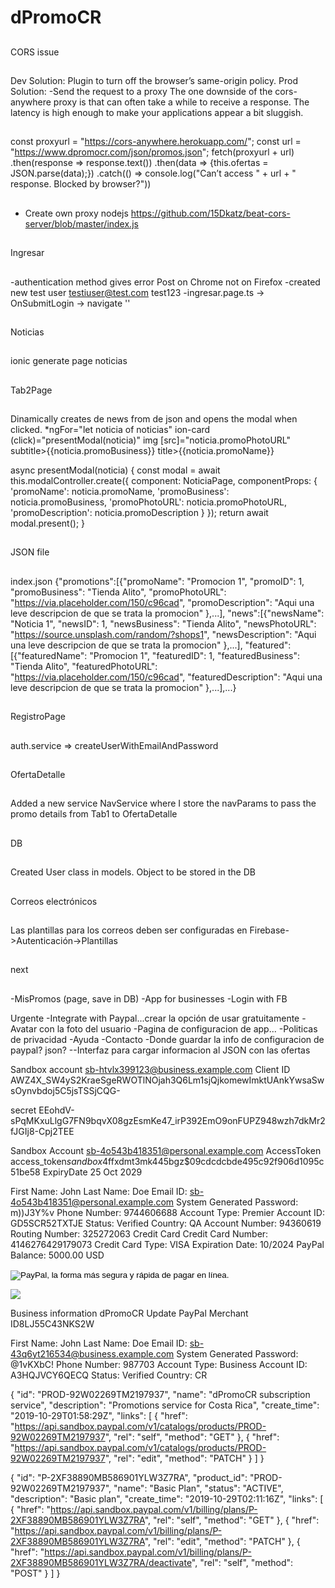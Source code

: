 # dPromoCR



##
CORS issue
##
Dev Solution: Plugin to turn off the browser’s same-origin policy.
Prod Solution:
-Send the request to a proxy
The one downside of the cors-anywhere proxy is that can often take a while to receive a response. The latency is high enough to make your applications appear a bit sluggish.
##
const proxyurl = "https://cors-anywhere.herokuapp.com/";
const url = "https://www.dpromocr.com/json/promos.json";
fetch(proxyurl + url) 
.then(response => response.text())
.then(data => {this.ofertas = JSON.parse(data);})
.catch(() => console.log("Can’t access " + url + " response. Blocked by browser?"))
##
- Create own proxy nodejs
https://github.com/15Dkatz/beat-cors-server/blob/master/index.js

##
Ingresar
##
-authentication method gives error Post on Chrome not on Firefox
-created new test user testiuser@test.com test123
-ingresar.page.ts -> OnSubmitLogin -> navigate ''

##
Noticias
##
ionic generate page noticias

##
Tab2Page
##
Dinamically creates de news from de json and opens the modal when clicked.
*ngFor="let noticia of noticias"
ion-card (click)="presentModal(noticia)"
img [src]="noticia.promoPhotoURL"
subtitle>{{noticia.promoBusiness}}
title>{{noticia.promoName}}

async presentModal(noticia) {
    const modal = await this.modalController.create({
      component: NoticiaPage,
      componentProps: {
        'promoName': noticia.promoName,
        'promoBusiness': noticia.promoBusiness,
        'promoPhotoURL': noticia.promoPhotoURL,
        'promoDescription': noticia.promoDescription
      }
    });
    return await modal.present();
  }

##
JSON file
##
index.json
{"promotions":[{"promoName": "Promocion 1",
                "promoID": 1,
                "promoBusiness": "Tienda Alito",
                "promoPhotoURL": "https://via.placeholder.com/150/c96cad",
                "promoDescription": "Aqui una leve descripcion de que se trata la promocion"
                },...],
"news":[{"newsName": "Noticia 1",
        "newsID": 1,
        "newsBusiness": "Tienda Alito",
        "newsPhotoURL": "https://source.unsplash.com/random/?shops1",
        "newsDescription": "Aqui una leve descripcion de que se trata la promocion"
        },...],
"featured":[{"featuredName": "Promocion 1",
            "featuredID": 1,
            "featuredBusiness": "Tienda Alito",
            "featuredPhotoURL": "https://via.placeholder.com/150/c96cad",
            "featuredDescription": "Aqui una leve descripcion de que se trata la promocion"
            },...],...}


##
RegistroPage
##
auth.service => createUserWithEmailAndPassword

##
OfertaDetalle
##
Added a new service NavService where I store the navParams to pass the promo details from Tab1 to OfertaDetalle

##
DB
##
Created User class in models. Object to be stored in the DB


##
Correos electrónicos
##
Las plantillas para los correos deben ser configuradas en Firebase->Autenticación->Plantillas

##


##
next
##
-MisPromos (page, save in DB)
-App for businesses
-Login with FB


Urgente
-Integrate with Paypal...crear la opción de usar gratuitamente
-Avatar con la foto del usuario
-Pagina de configuracion de app...
-Politicas de privacidad
-Ayuda
-Contacto
-Donde guardar la info de configuracion de paypal? json?
--Interfaz para cargar informacion al JSON con las ofertas


Sandbox account
sb-htvlx399123@business.example.com
Client ID
AWZ4X_SW4yS2KraeSgeRWOTlNOjah3Q6Lm1sjQjkomewImktUAnkYwsaSwsOynvbdoj5C5jsTSSjCQG-

secret
EEohdV-sPqMKxuLlgG7FN9bqvX08gzEsmKe47_irP392EmO9onFUPZ948wzh7dkMr2fJGIj8-Cpj2TEE


Sandbox Account
sb-4o543b418351@personal.example.com
AccessToken
access_token$sandbox$4ffxdmt3mk445bgz$09cdcdcbde495c92f906d1095c51be58
ExpiryDate
25 Oct 2029

First Name:
John
Last Name:
Doe
Email ID:
sb-4o543b418351@personal.example.com
System Generated Password:
m))J3Y%v
Phone Number:
9744606688
Account Type:
Premier
Account ID:
GD5SCR52TXTJE
Status:
Verified
Country:
QA
Account Number:
94360619
Routing Number:
325272063
Credit Card
Credit Card Number:
4146276429179073
Credit Card Type:
VISA
Expiration Date:
10/2024
PayPal
Balance:
5000.00 USD
 

<form action="https://www.paypal.com/cgi-bin/webscr" method="post" target="_top">
<input type="hidden" name="cmd" value="_s-xclick">
<input type="hidden" name="hosted_button_id" value="YYBRU4N4JV5BE">
<input type="image" src="https://www.paypalobjects.com/es_XC/i/btn/btn_subscribeCC_LG.gif" border="0" name="submit" alt="PayPal, la forma más segura y rápida de pagar en línea.">
<img alt="" border="0" src="https://www.paypalobjects.com/en_US/i/scr/pixel.gif" width="1" height="1">
</form>


<A HREF="https://www.paypal.com/cgi-bin/webscr?cmd=_subscr-find&alias=8LJ55C43NKS2W">
<IMG SRC="https://www.paypalobjects.com/es_XC/i/btn/btn_unsubscribe_SM.gif" BORDER="0">
</A>


Business information
dPromoCR
Update
PayPal Merchant ID8LJ55C43NKS2W



First Name:
John
Last Name:
Doe
Email ID:
sb-43q6yt216534@business.example.com
System Generated Password:
@1vKXbC!
Phone Number:
987703
Account Type:
Business
Account ID:
A3HQJVCY6QECQ
Status:
Verified
Country:
CR



{
    "id": "PROD-92W02269TM2197937",
    "name": "dPromoCR subscription service",
    "description": "Promotions service for Costa Rica",
    "create_time": "2019-10-29T01:58:29Z",
    "links": [
        {
            "href": "https://api.sandbox.paypal.com/v1/catalogs/products/PROD-92W02269TM2197937",
            "rel": "self",
            "method": "GET"
        },
        {
            "href": "https://api.sandbox.paypal.com/v1/catalogs/products/PROD-92W02269TM2197937",
            "rel": "edit",
            "method": "PATCH"
        }
    ]
}


{
    "id": "P-2XF38890MB586901YLW3Z7RA",
    "product_id": "PROD-92W02269TM2197937",
    "name": "Basic Plan",
    "status": "ACTIVE",
    "description": "Basic plan",
    "create_time": "2019-10-29T02:11:16Z",
    "links": [
        {
            "href": "https://api.sandbox.paypal.com/v1/billing/plans/P-2XF38890MB586901YLW3Z7RA",
            "rel": "self",
            "method": "GET"
        },
        {
            "href": "https://api.sandbox.paypal.com/v1/billing/plans/P-2XF38890MB586901YLW3Z7RA",
            "rel": "edit",
            "method": "PATCH"
        },
        {
            "href": "https://api.sandbox.paypal.com/v1/billing/plans/P-2XF38890MB586901YLW3Z7RA/deactivate",
            "rel": "self",
            "method": "POST"
        }
    ]
}